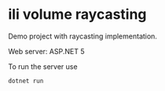 # ili volume raycasting

Demo project with raycasting implementation.

Web server: ASP.NET 5

To run the server use
```bash
dotnet run
```
